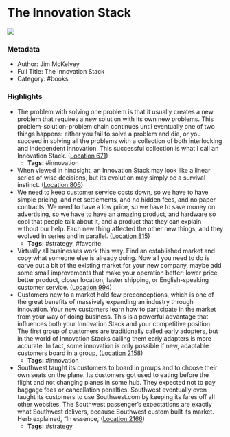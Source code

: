 # The Innovation Stack

![](https://m.media-amazon.com/images/I/81y7n2IL4GL._SY160.jpg)

### Metadata

- Author: Jim McKelvey
- Full Title: The Innovation Stack
- Category: #books

### Highlights

- The problem with solving one problem is that it usually creates a new problem that requires a new solution with its own new problems. This problem-solution-problem chain continues until eventually one of two things happens: either you fail to solve a problem and die, or you succeed in solving all the problems with a collection of both interlocking and independent innovation. This successful collection is what I call an Innovation Stack. ([Location 671](https://readwise.io/to_kindle?action=open&asin=B07SZQN3P6&location=671))
    - **Tags:** #innovation
- When viewed in hindsight, an Innovation Stack may look like a linear series of wise decisions, but its evolution may simply be a survival instinct. ([Location 806](https://readwise.io/to_kindle?action=open&asin=B07SZQN3P6&location=806))
- We need to keep customer service costs down, so we have to have simple pricing, and net settlements, and no hidden fees, and no paper contracts. We need to have a low price, so we have to save money on advertising, so we have to have an amazing product, and hardware so cool that people talk about it, and a product that they can explain without our help. Each new thing affected the other new things, and they evolved in series and in parallel. ([Location 815](https://readwise.io/to_kindle?action=open&asin=B07SZQN3P6&location=815))
    - **Tags:** #strategy, #favorite
- Virtually all businesses work this way. Find an established market and copy what someone else is already doing. Now all you need to do is carve out a bit of the existing market for your new company, maybe add some small improvements that make your operation better: lower price, better product, closer location, faster shipping, or English-speaking customer service. ([Location 994](https://readwise.io/to_kindle?action=open&asin=B07SZQN3P6&location=994))
- Customers new to a market hold few preconceptions, which is one of the great benefits of massively expanding an industry through innovation. Your new customers learn how to participate in the market from your way of doing business. This is a powerful advantage that influences both your Innovation Stack and your competitive position. The first group of customers are traditionally called early adopters, but in the world of Innovation Stacks calling them early adapters is more accurate. In fact, some innovation is only possible if new, adaptable customers board in a group, ([Location 2158](https://readwise.io/to_kindle?action=open&asin=B07SZQN3P6&location=2158))
    - **Tags:** #innovation
- Southwest taught its customers to board in groups and to choose their own seats on the plane. Its customers got used to eating before the flight and not changing planes in some hub. They expected not to pay baggage fees or cancellation penalties. Southwest eventually even taught its customers to use Southwest.com by keeping its fares off all other websites. The Southwest passenger’s expectations are exactly what Southwest delivers, because Southwest custom built its market. Herb explained, “In essence, ([Location 2166](https://readwise.io/to_kindle?action=open&asin=B07SZQN3P6&location=2166))
    - **Tags:** #strategy
